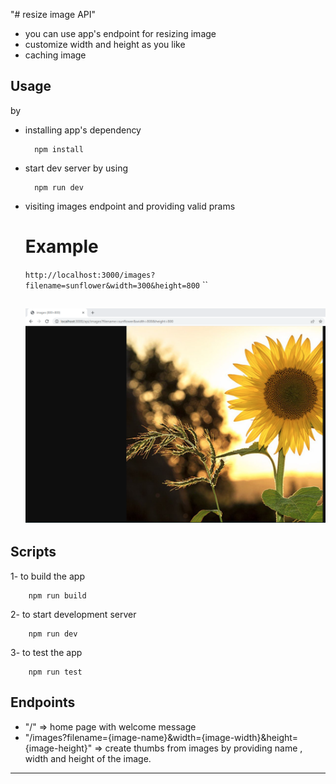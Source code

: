 "# resize image API"

- you can use app's endpoint for resizing image
- customize width and height as you like
- caching image

## Usage

by

- installing app's dependency
  ```shell
    npm install
  ```
- start dev server by using
  ```shell
    npm run dev
  ```
- visiting images endpoint and providing valid prams 
  # Example
  `http://localhost:3000/images?filename=sunflower&width=300&height=800`
   ``
 
  ![example](./docs/image/exmple.PNG)
  ---

## Scripts
1- to build the app
```shell
    npm run build
```
2- to start development server

```shell
    npm run dev
```

3- to test the app
```shell
    npm run test
```
## Endpoints
* "/" => home page with welcome message
* "/images?filename={image-name}&width={image-width}&height={image-height}" =>  create thumbs from images 
    by providing name , width and height of the image.
---
